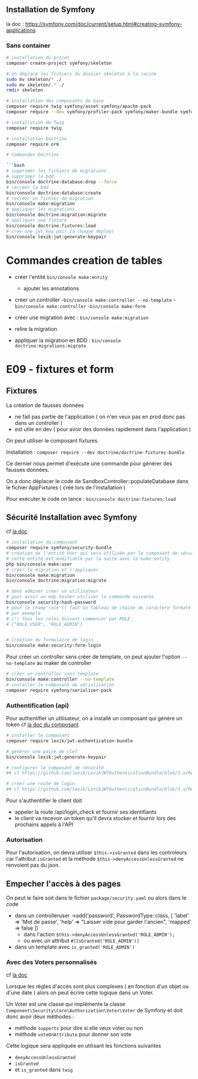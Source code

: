 ## Installation de Symfony

la doc : https://symfony.com/doc/current/setup.html#creating-symfony-applications

### Sans container

```bash
# installation du projet
composer create-project symfony/skeleton

# on déplace les fichiers du dossier skeleton à la racine
sudo mv skeleton/* ./
sudo mv skeleton/.* ./
rmdir skeleton

# installation des composants de base
composer require twig symfony/asset symfony/apache-pack
composer require --dev symfony/profiler-pack symfony/maker-bundle symfony/debug-bundle

# installation de Twig
composer require twig

# installation Doctrine
composer require orm

# Commandes Doctrine

```bash
# supprimer les fichiers de migrations
# supprimer la bdd
bin/console doctrine:database:drop --force
# recréer la bdd
bin/console doctrine:database:create
# recréer un fichier de migration
bin/console make:migration
# appliquer les migrations
bin/console doctrine:migration:migrate
# appliquer une fixture
bin/console doctrine:fixtures:load
# crée une jwt key pair (à chaque deploy)
bin/console lexik:jwt:generate-keypair
```

# Commandes creation de tables

- créer l'entité `bin/console make:entity`
  - ajouter les annotations
- creer un controller 
  -`bin/console make:controller --no-template`
  -`bin/console make:controller`
  -`bin/console make:form`

- créer une migration avec : `bin/console make:migration`
- relire la migration
- appliquer la migration en BDD : `bin/console doctrine:migrations:migrate`


# E09 - fixtures et form

## Fixtures

La création de fausses données

- ne fait pas partie de l'application ( on n'en veux pas en prod donc pas dans un controller )
- est utile en dev ( pour avoir des données rapidement dans l'application )

On peut utiliser le composant fixtures.

Installation : `composer require --dev doctrine/doctrine-fixtures-bundle`

Ce dernier nous permet d'exécute une commande pour générer des fausses données.

On a donc déplacer le code de SandboxController::populateDatabase dans le fichier AppFixtures ( créé lors de l'installation )

Pour exécuter le code on lance : `bin/console doctrine:fixtures:load`


##  Sécurité Installation avec Symfony

cf [la doc](https://symfony.com/doc/current/security.html)

```bash
# installation du composant
composer require symfony/security-bundle
# création de l'entité User qui sera utilisée par le composant de sécurité
# cette entité est modifiable par la suite avec le make:entity
php bin/console make:user
# creer la migration et l'appliquer
bin/console make:migration
bin/console doctrine:migration:migrate

# dans adminer créer un utilisateur
# pour avoir un mdp hasher utiliser la commande suivante
bin/console security:hash-password
# pour le champ role il faut un tableau de chaine de caractere formaté en json
# par exemple
# /!\ Tous les roles doivent commencer par ROLE_
# ["ROLE_USER", "ROLE_ADMIN"]


# Création du formulaire de login
bin/console make:security:form-login
```


Pour créer un controller sans créer de template, on peut ajouter l'option `--no-template` au maker de controller

```bash
# créer un controller sans template
bin/console make:controller --no-template
# installer le composant de sérialization
composer require symfony/serializer-pack
```



### Authentification (api)

Pour authentifier un utilisateur, on a installé un composant qui génère un token cf [la doc du composant](https://github.com/lexik/LexikJWTAuthenticationBundle/blob/3.x/Resources/doc/index.rst#installation)

```bash
# installer le composant
composer require lexik/jwt-authentication-bundle

# générer une paire de clef
bin/console lexik:jwt:generate-keypair

# configurer le composant de sécurité
## cf https://github.com/lexik/LexikJWTAuthenticationBundle/blob/3.x/Resources/doc/index.rst#configure-application-security

# créer une route de login
## cf https://github.com/lexik/LexikJWTAuthenticationBundle/blob/3.x/Resources/doc/index.rst#configure-application-routing
```

Pour s'authentifier le client doit

- appeler la route /api/login_check et fournir ses identifiants
- le client va recevoir un token qu'il devra stocker et fournir lors des prochains appels à l'API

### Autorisation

Pour l'autorisation, on devra utiliser `$this->isGranted` dans les controleurs car l'attribut `isGranted` et la méthode `$this->denyAccessUnlessGranted` ne renvoient pas du json.




## Empecher l'accès à des pages

On peut le faire soit dans le fichier `package/security.yaml`
ou alors dans le code

- dans un controlleruser
            ->add('password', PasswordType::class, [
                'label' => 'Mot de passe',
                'help' => "Laisser vide pour garder l'ancien",
                'mapped' => false
            ])
  - dans l'action `$this->denyAccessUnlessGranted('ROLE_ADMIN');`
  - ou avec un attribut `#[IsGranted('ROLE_ADMIN')]`
- dans un template avec `is_granted('ROLE_ADMIN')`

### Avec des Voters personnalisés

cf [la doc](https://symfony.com/doc/current/security/voters.html#checking-for-roles-inside-a-voter)

Lorsque les règles d'accès sont plus complexes ( en fonction d'un objet ou d'une date ) alors on peut écrire cette logique dans un Voter.

Un Voter est une classe qui implémente la classe `Component\Security\Core\Authorization\Voter\Voter` de Symfony et doit donc avoir deux méthodes :

- méthode `supports` pour dire si elle veux voter ou non
- méthode `voteOnAttribute` pour donner son vote

Cette logique sera appliquée en utilisant les fonctions suivantes

- `denyAccessUnlessGranted`
- `isGranted`
- et `is_granted` dans `twig`

